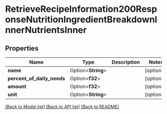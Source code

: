 # RetrieveRecipeInformation200ResponseNutritionIngredientBreakdownInnerNutrientsInner

## Properties

Name | Type | Description | Notes
------------ | ------------- | ------------- | -------------
**name** | Option<**String**> |  | [optional]
**percent_of_daily_needs** | Option<**f32**> |  | [optional]
**amount** | Option<**f32**> |  | [optional]
**unit** | Option<**String**> |  | [optional]

[[Back to Model list]](../README.md#documentation-for-models) [[Back to API list]](../README.md#documentation-for-api-endpoints) [[Back to README]](../README.md)


